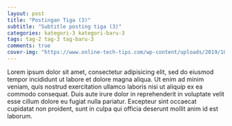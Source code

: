 ```yaml
---  
layout: post
title: "Postingan Tiga (3)"
subtitle: "Subtitle posting tiga (3)"
categories: kategori-3 kategori-baru-3
tags: tag-2 tag-3 tag-baru-3
comments: true
cover-img: "https://www.online-tech-tips.com/wp-content/uploads/2019/10/lorem-ipsum.jpeg"
---  
```

  
Lorem ipsum dolor sit amet, consectetur adipisicing elit, sed do eiusmod tempor incididunt ut labore et dolore magna aliqua. Ut enim ad minim veniam, quis nostrud exercitation ullamco laboris nisi ut aliquip ex ea commodo consequat. Duis aute irure dolor in reprehenderit in voluptate velit esse cillum dolore eu fugiat nulla pariatur. Excepteur sint occaecat cupidatat non proident, sunt in culpa qui officia deserunt mollit anim id est laborum.